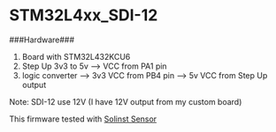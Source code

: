 # STM32L4xx_SDI-12

###Hardware###
1. Board with STM32L432KCU6
2. Step Up 3v3 to 5v   --> VCC from PA1 pin
3. logic converter     --> 3v3 VCC from PB4 pin
                       --> 5v VCC from Step Up output

Note: SDI-12 use 12V (I have 12V output from my custom board)

This firmware tested with [Solinst Sensor](https://www.solinst.com/products/data/3001.pdf) 
